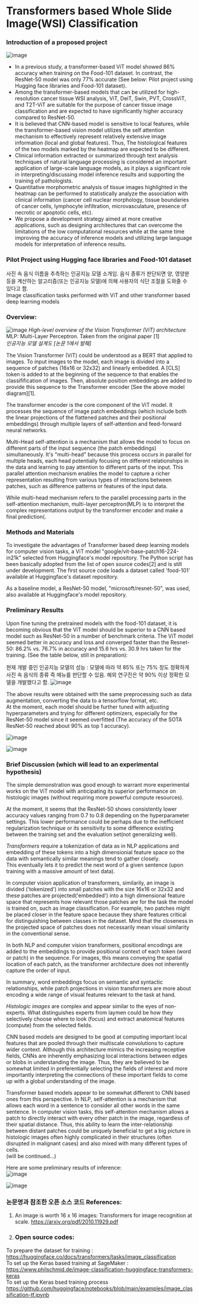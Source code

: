 # Transformers based Whole Slide Image(WSI) Classification <br>
### Introduction of a proposed project

![image](https://github.com/kimdesok/Computer-Vision-Transformers/assets/64822593/71b9a546-fc3d-43d2-b422-c010d4c2abaa)

*  In a previous study, a transformer-based ViT model showed 86% accuracy when training on the Food-101 dataset. In contrast, the ResNet-50 model was only 77% accurate (See below: Pilot project using Hugging face libraries and Food-101 dataset).
*  Among the transformer-based models that can be utilized for high-resolution cancer tissue WSI analysis, ViT, DeiT, Swin, PVT, CrossViT, and T2T-ViT are suitable for the purpose of cancer tissue image classification and are expected to have significantly higher accuracy compared to ResNet-50.
*  It is believed that CNN-based model is sensitive to local features, while the transformer-based vision model utilizes the self attention mechanism to effectively represent relatively extensive image information (local and global features).  Thus, The histological features of the two models marked by the heatmap are expected to be different.
* Clinical information extracted or summarized through text analysis techniques of natural language processing is considered an important application of large-scale language models, as it plays a significant role in interpreting/discussing model inference results and supporting the training of pathologists.
* Quantitative morphometric analysis of tissue images highlighted in the heatmap can be performed to statistically analyze the association with clinical information (cancer cell nuclear morphology, tissue boundaries of cancer cells, lymphocyte infiltration, microvasculature, presence of necrotic or apoptotic cells, etc).
* We propose a development strategy aimed at more creative applications, such as designing architectures that can overcome the limitations of the low computational resources while at the same time improving the accuracy of inference models and utilizing large language models for interpretation of inference results.

### Pilot Project using Hugging face libraries and Food-101 dataset
사진 속 음식 이름을 추측하는 인공지능 모델 소개임. 음식 종류가 판단되면 양, 영양분 등을 계산하는 알고리즘(또는 인공지능 모델)에 의해 사용자의 식단 조절을 도와줄 수 있다고 함. <br>
Image classification tasks performed with ViT and other transformer based deep learning models

### Overview:

![image](https://github.com/kimdesok/Computer-Vision-Transformers/assets/64822593/8a97f8fa-09ac-490d-ac6a-adb5c1846d6b)
*High-level overview of the Vision Transformer (ViT) architecture* MLP: Multi-Layer Perceptron. Taken from the original paper [1] <br>
*인공지능 모델 설계도 [논문 1에서 발췌]*

The Vision Transformer (ViT) could be understood as a BERT that applied to images. To input images to the model, each image is divided into a sequence of patches (16x16 or 32x32) and linearly embedded. A [CLS] token is added to at the beginning of the sequence to that enables the classifification of images. Then, absolute position embeddings are added to provide this sequence to the Transformer encoder [See the above model diagram][1].

The transformer encoder is the core component of the ViT model. It processes the sequence of image patch embeddings (which include both the linear projections of the flattened patches and their positional embeddings) through multiple layers of self-attention and feed-forward neural networks.  

Multi-Head self-attention is a mechanism that allows the model to focus on different parts of the input sequence (the patch embeddings) simultaneously. It's "multi-head" because this process occurs in parallel for multiple heads, each head potentially focusing on different relationships in the data and learning to pay attention to different parts of the input. This parallel attention mechanism enables the model to capture a richer representation resulting from various types of interactions between patches, such as difference patterns or features of the input data.

While multi-head mechanism refers to the parallel processing parts in the self-attention mechanism, multi-layer perceptron(MLP) is to interpret the complex representations output by the transformer encoder and make a final prediction(.

### Methods and Materials

To investigate the advantages of Transformer based deep learning models for computer vision tasks, a ViT model "google/vit-base-patch16-224-in21k" selected from Huggingface's model repository.  The Python script has been basically adopted from the list of open source codes[2] and is still under development.  The first source code loads a dataset called 'food-101' available at Huggingface's dataset repository. 

As a baseline model, a ResNet-50 model, "microsoft/resnet-50",  was used, also available at Huggingface's model repository.  

### Preliminary Results

Upon fine tuning the pretrained models with the food-101 dataset, it is becoming obvious that the ViT model should be superior to a CNN based model such as ResNet-50 in a number of benchmark criteria.  The ViT model seemed better in accuracy and loss and converged faster than the Resnet-50: 86.2% vs. 76.7% in accuracy and 15.6 hrs vs. 30.9 hrs taken for the training.  (See the table below, still in preparation):

현재 개발 중인 인공지능 모델의 성능 : 모델에 따라 약 85% 또는 75% 정도 정확하게 사진 속 음식의 종류 즉 메뉴를 판단할 수 있음.  해외 연구진은 약 90% 이상 정확한 모델을 개발했다고 함.
![image](https://github.com/kimdesok/Computer-Vision-Transformers/assets/64822593/ab5fdbac-0f49-4b10-a6b4-ee42a51b57b6)

The above results were obtained with the same preprocessing such as data augmentation, converting the data to a tensorflow format, etc.  
At the moment, each model should be further tuned with adjusting hyperparameters and trying for different optimizers, especially for the ResNet-50 model since it seemed overfitted (The accuracy of the SOTA ResNet-50 reached about 90% as top 1 accuracy).

![image](https://github.com/kimdesok/Computer-Vision-Transformers/assets/64822593/c38bd6bc-28fc-4e20-997e-0dde8019932f)

![image](https://github.com/kimdesok/Computer-Vision-Transformers/assets/64822593/8d5d8c66-d369-4ade-96dd-c183d5c73cbc)


### Brief Discussion (which will lead to an experimental hypothesis)

The simple demonstration was good enough to warrant more experimental works on the ViT model with anticipating its superior performance on histologic images (without requiring more powerful compute resources).

At the moment, it seems that the ResNet-50 shows consistently lower accuracy values ranging from 0.7 to 0.8 depending on the hyperparameter settings.  This lower performance could be perhaps due to the inefficient regularization technique or its sensitivity to some difference existing between the training set and the evaluation set(not generalizing well).

*Transformers* require a tokenization of data as in NLP applications and embedding of these tokens into a high dimensionial feature space so the data with semantically similar meanings tend to gather closely.  <br>
This eventually lets it to predict the next word of a given sentence (upon training with a massive amount of text data). 

In computer vision application of transformers, similarily, an image is divided ('tokenized') into small patches with the size 16x16 or 32x32 and these patches are projected('embedded') into a high dimensional feature space that represents how relevant those patches are for the task the model is trained on, such as image classification.  For example, two patches might be placed closer in the feature space because they share features critical for distinguishing between classes in the dataset.  Mind that the closeness in the projected space of patches does not necessarily mean visual similarity in the conventional sense. 

In both NLP and computer vision transformers, positional encodings are added to the embeddings to provide positional context of each token (word or patch) in the sequence. For images, this means conveying the spatial location of each patch, as the transformer architecture does not inherently capture the order of input.

In summary, word embeddings focus on semantic and syntactic relationships, while patch projections in vision transformers are more about encoding a wide range of visual features relevant to the task at hand.

*Histologic images* are complex and appear similar to the eyes of non-experts.  What distinguishes experts from laymen could be how they selectively choose where to look (focus) and extract anatomical features (compute) from the selected fields.  

CNN based models are designed to be good at computing important local features that are pooled through their multiscale convolutions to capture wider context.  Although this architecture mimics the increasing receptive fields, CNNs are inherently emphasizing local interactions between edges or blobs in understanding the image.  Thus, they are believed to be somewhat limited in preferentially selecting the fields of interest and more importantly interpreting the connections of these important fields to come up with a global understanding of the image.

Transformer based models appear to be somewhat different to CNN based ones from this perspective.  In NLP, self-attention is a mechanism that allows each word in a sentence to consider all other words in the same sentence. In computer vision tasks, this self-attention mechanism allows a patch to directly interact with every other patch in the image, regardless of their spatial distance. Thus, this ability to learn the inter-relationship between distant patches could be uniquely beneficial to get a big picture in histologic images often highly complicated in their structures (often disrupted in malignant cases) and also mixed with many different types of cells.  
(will be continued...)

Here are some preliminary results of inference: <br>
![image](https://github.com/kimdesok/Computer-Vision-Transformers/assets/64822593/81f7622e-0fc0-413a-8751-064750942445)

![image](https://github.com/kimdesok/Computer-Vision-Transformers/assets/64822593/d2044dde-4632-40dd-94be-2159bdefe1c5)

### 논문명과 참조한 오픈 소스 코드 References:
1) An image is worth 16 x 16 images: Transformers for image recognition at scale. https://arxiv.org/pdf/2010.11929.pdf
2) ### Open source codes:
To prepare the dataset for training : https://huggingface.co/docs/transformers/tasks/image_classification <br>
To set up the Keras based training at SageMaker : https://www.philschmid.de/image-classification-huggingface-transformers-keras <br>
To set up the Keras bsed training process https://github.com/huggingface/notebooks/blob/main/examples/image_classification-tf.ipynb <br>



